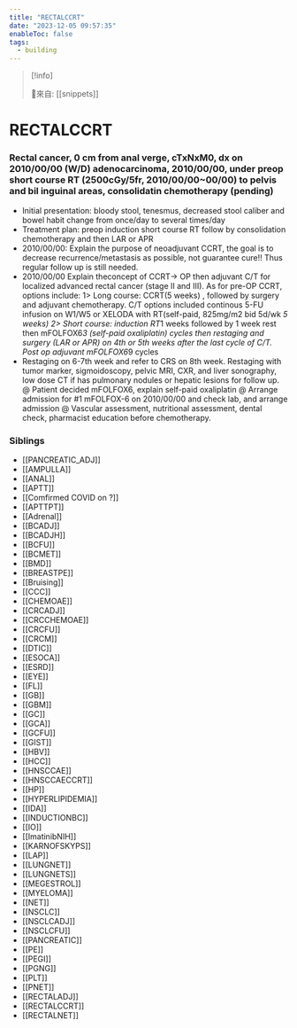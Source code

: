 ```yaml
---
title: "RECTALCCRT"
date: "2023-12-05 09:57:35"
enableToc: false
tags:
  - building
---
```


> [!info]
>
> 🌱來自: [[snippets]]

# RECTALCCRT

### Rectal cancer, 0 cm from anal verge, cTxNxM0, dx on 2010/00/00 (W/D) adenocarcinoma, 2010/00/00, under preop short course RT (2500cGy/5fr, 2010/00/00~00/00) to pelvis and bil inguinal areas, consolidatin chemotherapy (pending)

- Initial presentation: bloody stool, tenesmus, decreased stool caliber and bowel habit change from once/day to several times/day
- Treatment plan: preop induction short course RT follow by consolidation chemotherapy and then LAR or APR
- 2010/00/00: Explain the purpose of neoadjuvant CCRT, the goal is to decrease recurrence/metastasis as possible, not guarantee cure!! Thus regular follow up is still needed.
- 2010/00/00 Explain theconcept of CCRT-> OP then adjuvant C/T for localized advanced rectal cancer (stage II and III). As for pre-OP CCRT, options include:
  1> Long course: CCRT(5 weeks) , followed by surgery and adjuvant chemotherapy. C/T options included continous 5-FU infusion on W1/W5 or XELODA with RT(self-paid, 825mg/m2 bid 5d/wk *5 weeks)
  2> Short course: induction RT*1 weeks followed by 1 week rest then mFOLFOX6*3 (self-paid oxaliplatin) cycles then restaging and surgery (LAR or APR) on 4th or 5th weeks after the last cycle of C/T. Post op adjuvant mFOLFOX6*9 cycles
- Restaging on 6-7th week and refer to CRS on 8th week. Restaging with tumor marker, sigmoidoscopy, pelvic MRI, CXR, and liver sonography, low dose CT if has pulmonary nodules or hepatic lesions for follow up.
  @ Patient decided mFOLFOX6, explain self-paid oxaliplatin
  @ Arrange admission for #1 mFOLFOX-6 on 2010/00/00 and check lab, and arrange admission
  @ Vascular assessment, nutritional assessment, dental check, pharmacist education before chemotherapy.

### Siblings

- [[PANCREATIC_ADJ]]
- [[AMPULLA]]
- [[ANAL]]
- [[APTT]]
- [[Comfirmed COVID on ?]]
- [[APTTPT]]
- [[Adrenal]]
- [[BCADJ]]
- [[BCADJH]]
- [[BCFU]]
- [[BCMET]]
- [[BMD]]
- [[BREASTPE]]
- [[Bruising]]
- [[CCC]]
- [[CHEMOAE]]
- [[CRCADJ]]
- [[CRCCHEMOAE]]
- [[CRCFU]]
- [[CRCM]]
- [[DTIC]]
- [[ESOCA]]
- [[ESRD]]
- [[EYE]]
- [[FL]]
- [[GB]]
- [[GBM]]
- [[GC]]
- [[GCA]]
- [[GCFU]]
- [[GIST]]
- [[HBV]]
- [[HCC]]
- [[HNSCCAE]]
- [[HNSCCAECCRT]]
- [[HP]]
- [[HYPERLIPIDEMIA]]
- [[IDA]]
- [[INDUCTIONBC]]
- [[IO]]
- [[ImatinibNIH]]
- [[KARNOFSKYPS]]
- [[LAP]]
- [[LUNGNET]]
- [[LUNGNETS]]
- [[MEGESTROL]]
- [[MYELOMA]]
- [[NET]]
- [[NSCLC]]
- [[NSCLCADJ]]
- [[NSCLCFU]]
- [[PANCREATIC]]
- [[PE]]
- [[PEGI]]
- [[PGNG]]
- [[PLT]]
- [[PNET]]
- [[RECTALADJ]]
- [[RECTALCCRT]]
- [[RECTALNET]]

